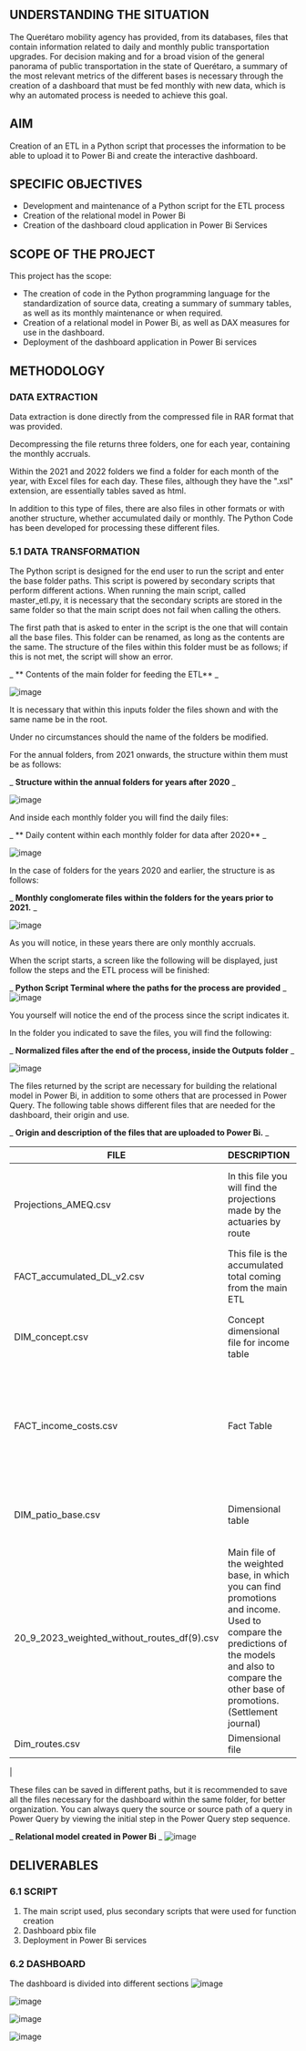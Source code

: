 

## UNDERSTANDING THE SITUATION

The Querétaro mobility agency has provided, from its databases, files that contain information related to daily and monthly public transportation upgrades. For decision making and for a broad vision of the general panorama of public transportation in the state of Querétaro, a summary of the most relevant metrics of the different bases is necessary through the creation of a dashboard that must be fed monthly with new data, which is why an automated process is needed to achieve this goal.

## AIM

Creation of an ETL in a Python script that processes the information to be able to upload it to Power Bi and create the interactive dashboard.

## SPECIFIC OBJECTIVES

- Development and maintenance of a Python script for the ETL process
- Creation of the relational model in Power Bi
- Creation of the dashboard cloud application in Power Bi Services

## SCOPE OF THE PROJECT

This project has the scope:

- The creation of code in the Python programming language for the standardization of source data, creating a summary of summary tables, as well as its monthly maintenance or when required.
- Creation of a relational model in Power Bi, as well as DAX measures for use in the dashboard.
- Deployment of the dashboard application in Power Bi services


## METHODOLOGY

### DATA EXTRACTION

Data extraction is done directly from the compressed file in RAR format that was provided.

Decompressing the file returns three folders, one for each year, containing the monthly accruals.




Within the 2021 and 2022 folders we find a folder for each month of the year, with Excel files for each day. These files, although they have the ".xsl" extension, are essentially tables saved as html.

In addition to this type of files, there are also files in other formats or with another structure, whether accumulated daily or monthly. The Python Code has been developed for processing these different files.

### 5.1 DATA TRANSFORMATION

The Python script is designed for the end user to run the script and enter the base folder paths. This script is powered by secondary scripts that perform different actions. When running the main script, called master\_etl.py, it is necessary that the secondary scripts are stored in the same folder so that the main script does not fail when calling the others.

The first path that is asked to enter in the script is the one that will contain all the base files. This folder can be renamed, as long as the contents are the same. The structure of the files within this folder must be as follows; if this is not met, the script will show an error.

_ ** Contents of the main folder for feeding the ETL** _

![image](https://github.com/Alchem1s7/AMEQ/assets/100399598/19f9b492-02dd-4d07-8382-57b9303a58de)


It is necessary that within this inputs folder the files shown and with the same name be in the root.

Under no circumstances should the name of the folders be modified.

For the annual folders, from 2021 onwards, the structure within them must be as follows:

_ **Structure within the annual folders for years after 2020** _

![image](https://github.com/Alchem1s7/AMEQ/assets/100399598/df4e4d62-62d6-4957-a217-4d5168bb9d4c)


And inside each monthly folder you will find the daily files:

_ ** Daily content within each monthly folder for data after 2020** _

![image](https://github.com/Alchem1s7/AMEQ/assets/100399598/fa1c8f1a-f746-4e59-913e-e916645db671)


In the case of folders for the years 2020 and earlier, the structure is as follows:

_ **Monthly conglomerate files within the folders for the years prior to 2021.** _

![image](https://github.com/Alchem1s7/AMEQ/assets/100399598/c4021c94-1e05-4886-8220-f291819e4947)


As you will notice, in these years there are only monthly accruals.

When the script starts, a screen like the following will be displayed, just follow the steps and the ETL process will be finished:

_ **Python Script Terminal where the paths for the process are provided** _
![image](https://github.com/Alchem1s7/AMEQ/assets/100399598/6cde33cc-7241-4954-8f98-25601d7979b8)

You yourself will notice the end of the process since the script indicates it.

In the folder you indicated to save the files, you will find the following:

_ **Normalized files after the end of the process, inside the Outputs folder** _

![image](https://github.com/Alchem1s7/AMEQ/assets/100399598/77f26981-6084-4de7-98b0-88fa23425aa4)


The files returned by the script are necessary for building the relational model in Power Bi, in addition to some others that are processed in Power Query. The following table shows different files that are needed for the dashboard, their origin and use.

_ **Origin and description of the files that are uploaded to Power Bi.** _

| FILE | DESCRIPTION | ORIGIN / TREATMENT |
| --- | --- | --- |
| Projections\_AMEQ.csv | In this file you will find the projections made by the actuaries by route | This CSV format is reached through a script called: projection\_ameq2023.py Which is based on the file: 01. Projection\_AMEQ\_Jan2023 (2).xlsx |
| FACT\_accumulated\_DL\_v2.csv | This file is the accumulated total coming from the main ETL | Its origin is the python script called: master\_etl.py In power query no specific treatments are carried out |
| DIM\_concept.csv | Concept dimensional file for income table | Its source is the Python file master\_etl.py. In power query the concept "Fixed service cost" is filtered with ID 13 |
| FACT\_income\_costs.csv | Fact Table | Its origin is a .csv that was once provided, this one has the name: revenue\_costs.csv. This file, in turn, is fed to the main ETL to build a dimensional table and be mapped, the file that is responsible for this is: master\_etl.py |
| DIM\_patio\_base.csv | Dimensional table | Its origin is the master\_etl.py script, in power query empty strings are replaced with "Not specified" |
| 20\_9\_2023\_weighted\_without\_routes\_df(9).csv | Main file of the weighted base, in which you can find promotions and income. Used to compare the predictions of the models and also to compare the other base of promotions. (Settlement journal) | The csv file is generated from a script weighted\_9.py which is integrated into the main script master\_etl.py. Its origin is the file "weighted_rate (11 V20).xlsx" |
| Dim\_routes.csv | Dimensional file | No modifications are made in power query |
|

These files can be saved in different paths, but it is recommended to save all the files necessary for the dashboard within the same folder, for better organization. You can always query the source or source path of a query in Power Query by viewing the initial step in the Power Query step sequence.

_ **Relational model created in Power Bi** _
![image](https://github.com/Alchem1s7/AMEQ/assets/100399598/d9e618ed-2ec4-4203-99e4-718b7b7bf138)


## DELIVERABLES

### 6.1 SCRIPT

1. The main script used, plus secondary scripts that were used for function creation
2. Dashboard pbix file
3. Deployment in Power Bi services

### 6.2 DASHBOARD

The dashboard is divided into different sections
![image](https://github.com/Alchem1s7/AMEQ/assets/100399598/1dab5477-ab63-4f0c-867e-7089c63e09fd)

![image](https://github.com/Alchem1s7/AMEQ/assets/100399598/9935665b-fbaa-4afa-a13f-525a8da70f53)

![image](https://github.com/Alchem1s7/AMEQ/assets/100399598/4cffd573-5402-4c55-a2a6-efb966fcb4d8)

![image](https://github.com/Alchem1s7/AMEQ/assets/100399598/c0aac845-f08c-498c-be4e-7fb70f2a1a8b)






